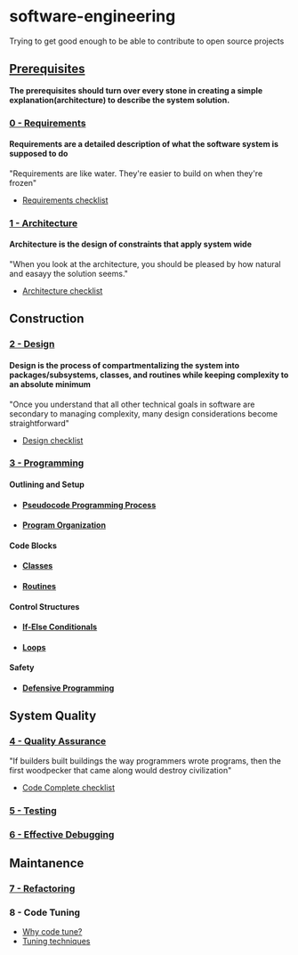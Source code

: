 # software-engineering

Trying to get good enough to be able to contribute to open source projects

## [**Prerequisites**](./PREREQUISITES.md)

**The prerequisites should turn over every stone in creating a simple explanation(architecture) to describe the system solution.**

### [**0 - Requirements**](./requirements/README.md)

#### Requirements are a detailed description of what the software system is supposed to do

"Requirements are like water. They're easier to build on when they're frozen"

* [Requirements checklist](./requirements/CC_CHECKLIST.md)

### [**1 - Architecture**](./architecture/README.md)

#### Architecture is the design of constraints that apply system wide

"When you look at the architecture, you should be pleased by how natural and easayy the solution seems."

* [Architecture checklist](./architecture/CC_CHECKLIST.md)

## Construction

### [**2 - Design**](./design/README.md)

#### Design is the process of compartmentalizing the system into packages/subsystems, classes, and routines while keeping complexity to an absolute minimum

"Once you understand that all other technical goals in software are secondary to managing complexity, many design considerations become straightforward"

* [Design checklist](./design/CC_CHECKLIST.md)

### [**3 - Programming**](./programming/README.md)

#### Outlining and Setup

* #### [Pseudocode Programming Process](./programming/pseudocode/README.md)

* #### [Program Organization](./programming/organization/README.md)

#### Code Blocks

* #### [**Classes**](./programming/classes/README.md)

* #### [**Routines**](./programming/routines/README.md)

#### Control Structures

* #### [If-Else Conditionals](./programming/if_else/README.md)

* #### [Loops](./programming/loops/README.md)

#### Safety

* #### [Defensive Programming](./programming/defensive_programming/README.md)

## System Quality

### [**4 - Quality Assurance**](./quality_assurance/README.md)

"If builders built buildings the way programmers wrote programs, then the first woodpecker that came along would destroy civilization"

* [Code Complete checklist](./quality_assurance/CC_CHECKLIST.md)

### [5 - Testing](./quality_assurance/Code_Testing.pdf)

### [6 - Effective Debugging](./quality_assurance/Debugging.pdf)

## Maintanence

### [7 - Refactoring](./maintanence/Refactoring.pdf)

### 8 - Code Tuning

* [Why code tune?](./maintanence/tuning/Code_Tuning.pdf)
* [Tuning techniques](./maintanence/tuning/Code_Tuning_Techniques.pdf)

